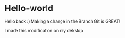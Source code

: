 # Hello-world
Hello back :)
Making a change in the Branch
Git is GREAT!

I made this modification on my dekstop